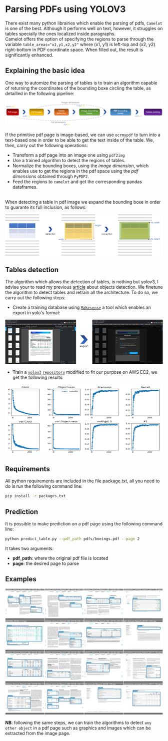 # Parsing PDFs using YOLOV3

There exist many python librairies which enable the parsing of pdfs, `Camelot` is one of the best. Although it performs well on text, however, it struggles on tables specially the ones localized inside paragraphs. <br> Camelot offers the option of specifying the regions to parse through the variable `table_areas="x1,y1,x2,y2"` where (x1, y1) is left-top and (x2, y2) right-bottom in PDF coordinate space. When filled out, the result is significantly enhanced. 

## Explaining the basic idea
One way to automize the parsing of tables is to train an algorithm capable of returning the coordinates of the bounding boxe circling the table, as detailled in the following pipeline:

<center><img src="imgs/pipeline.png"></center>

If the primitive pdf page is image-based, we can use `ocrmypdf` to turn into a text-based one in order to be able to get the text inside of the table. We, then, carry out the following operations:
* Transform a pdf page into an image one using `pdf2img`
* Use a trained algorithm to detect the regions of tables. 
* Normalize the bounding boxes, using the *image dimension*, which enables use to get the regions in the pdf space using the *pdf dimensions* obtained through `PyPDF2`. 
* Feed the regions to `camelot` and get the corresponding pandas dataframes.

<br>When detecting a table in pdf image we expand the bounding boxe in order to guarante its full inclusion, as follows:


<center><img src="imgs/correction.png"></center>

## Tables detection
The algorithm which allows the detection of tables, is nothing but yolov3, I advise your to read my previous [article](https://medium.com/swlh/object-detection-face-recognition-algorithms-146fec385205) about objects detection.
We finetune the algorithm to detect tables and retrain all the architecture.
To do so, we carry out the following steps:
* Create a training database using [`Makesense`](https://www.makesense.ai/) a tool which enables an export in yolo's format:

<center><img src="imgs/makesense.png"></center>

* Train a [`yolov3`](https://www.ismailmebsout.com/Convolutional%20Neural%20Network%20-%20Part%202/#yolov3-algorithm) [`repository`](https://github.com/ultralytics/yolov3) modified to fit our purpose on AWS EC2, we get the following results:

<center><img src="imgs/results.png"></center>
 
## Requirements
All python requirements are included in the file package.txt, all you need to do is run the following command line:

```bash
pip install -r packages.txt
```

## Prediction
It is possible to make prediction on a pdf page using the following command line:
```bash
python predict_table.py --pdf_path pdfs/boeings.pdf --page 2
```
It takes two arguments:
* **pdf_path**: where the original pdf file is located
* **page**: the desired page to parse

## Examples

<center><img src="imgs/examples.jpg"></center>

**NB**: following the same steps, we can train the algorithms to detect `any other object` in a pdf page such as graphics and images which can be extracted from the image page.
